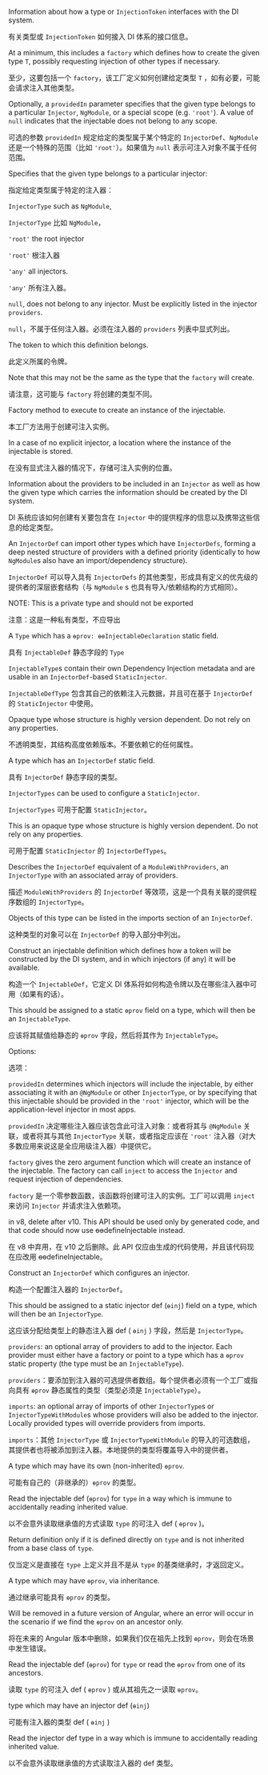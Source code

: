 Information about how a type or `InjectionToken` interfaces with the DI system.

有关类型或 `InjectionToken` 如何接入 DI 体系的接口信息。

At a minimum, this includes a `factory` which defines how to create the given type `T`, possibly
requesting injection of other types if necessary.

至少，这要包括一个 `factory`，该工厂定义如何创建给定类型 `T`
，如有必要，可能会请求注入其他类型。

Optionally, a `providedIn` parameter specifies that the given type belongs to a particular
`Injector`, `NgModule`, or a special scope \(e.g. `'root'`\). A value of `null` indicates
that the injectable does not belong to any scope.

可选的参数 `providedIn` 规定给定的类型属于某个特定的 `InjectorDef`、`NgModule`
 还是一个特殊的范围（比如 `'root'`）。如果值为 `null` 表示可注入对象不属于任何范围。

Specifies that the given type belongs to a particular injector:

指定给定类型属于特定的注入器：

`InjectorType` such as `NgModule`,

`InjectorType` 比如 `NgModule`，

`'root'` the root injector

`'root'` 根注入器

`'any'` all injectors.

`'any'` 所有注入器。

`null`, does not belong to any injector. Must be explicitly listed in the injector
`providers`.

`null`，不属于任何注入器。必须在注入器的 `providers` 列表中显式列出。

The token to which this definition belongs.

此定义所属的令牌。

Note that this may not be the same as the type that the `factory` will create.

请注意，这可能与 `factory` 将创建的类型不同。

Factory method to execute to create an instance of the injectable.

本工厂方法用于创建可注入实例。

In a case of no explicit injector, a location where the instance of the injectable is stored.

在没有显式注入器的情况下，存储可注入实例的位置。

Information about the providers to be included in an `Injector` as well as how the given type
which carries the information should be created by the DI system.

DI 系统应该如何创建有关要包含在 `Injector` 中的提供程序的信息以及携带这些信息的给定类型。

An `InjectorDef` can import other types which have `InjectorDefs`, forming a deep nested
structure of providers with a defined priority \(identically to how `NgModule`s also have
an import/dependency structure\).

`InjectorDef` 可以导入具有 `InjectorDefs`
的其他类型，形成具有定义的优先级的提供者的深层嵌套结构（与 `NgModule` s
也具有导入/依赖结构的方式相同）。

NOTE: This is a private type and should not be exported

注意：这是一种私有类型，不应导出

A `Type` which has a `ɵprov: ɵɵInjectableDeclaration` static field.

具有 `InjectableDef` 静态字段的 `Type`

`InjectableType`s contain their own Dependency Injection metadata and are usable in an
`InjectorDef`-based `StaticInjector`.

`InjectableDefType` 包含其自己的依赖注入元数据，并且可在基于 `InjectorDef` 的 `StaticInjector`
中使用。

Opaque type whose structure is highly version dependent. Do not rely on any properties.

不透明类型，其结构高度依赖版本。不要依赖它的任何属性。

A type which has an `InjectorDef` static field.

具有 `InjectorDef` 静态字段的类型。

`InjectorTypes` can be used to configure a `StaticInjector`.

`InjectorTypes` 可用于配置 `StaticInjector`。

This is an opaque type whose structure is highly version dependent. Do not rely on any
properties.

可用于配置 `StaticInjector` 的 `InjectorDefTypes`。

Describes the `InjectorDef` equivalent of a `ModuleWithProviders`, an `InjectorType` with an
associated array of providers.

描述 `ModuleWithProviders` 的 `InjectorDef` 等效项，这是一个具有关联的提供程序数组的
`InjectorType`。

Objects of this type can be listed in the imports section of an `InjectorDef`.

这种类型的对象可以在 `InjectorDef` 的导入部分中列出。

Construct an injectable definition which defines how a token will be constructed by the DI
system, and in which injectors \(if any\) it will be available.

构造一个 `InjectableDef`，它定义 DI 体系将如何构造令牌以及在哪些注入器中可用（如果有的话）。

This should be assigned to a static `ɵprov` field on a type, which will then be an
`InjectableType`.

应该将其赋值给静态的 `ɵprov` 字段，然后将其作为 `InjectableType`。

Options:

选项：

`providedIn` determines which injectors will include the injectable, by either associating it
  with an `@NgModule` or other `InjectorType`, or by specifying that this injectable should be
  provided in the `'root'` injector, which will be the application-level injector in most apps.

`providedIn` 决定哪些注入器应该包含此可注入对象：或者将其与 `@NgModule` 关联，或者将其与其他
`InjectorType` 关联，或者指定应该在 `'root'`
注入器（对大多数应用来说这是全应用级注入器）中提供它。

`factory` gives the zero argument function which will create an instance of the injectable.
  The factory can call `inject` to access the `Injector` and request injection of dependencies.

`factory` 是一个零参数函数，该函数将创建可注入的实例。工厂可以调用 `inject` 来访问 `Injector`
并请求注入依赖项。

in v8, delete after v10. This API should be used only by generated code, and that
code should now use ɵɵdefineInjectable instead.

在 v8 中弃用，在 v10 之后删除。此 API 仅应由生成的代码使用，并且该代码现在应改用
ɵɵdefineInjectable。

Construct an `InjectorDef` which configures an injector.

构造一个配置注入器的 `InjectorDef`。

This should be assigned to a static injector def \(`ɵinj`\) field on a type, which will then be an
`InjectorType`.

这应该分配给类型上的静态注入器 def \( `ɵinj` \) 字段，然后是 `InjectorType`。

`providers`: an optional array of providers to add to the injector. Each provider must
  either have a factory or point to a type which has a `ɵprov` static property \(the
  type must be an `InjectableType`\).

`providers`：要添加到注入器的可选提供者数组。每个提供者必须有一个工厂或指向具有 `ɵprov`
静态属性的类型（类型必须是 `InjectableType`）。

`imports`: an optional array of imports of other `InjectorType`s or `InjectorTypeWithModule`s
  whose providers will also be added to the injector. Locally provided types will override
  providers from imports.

`imports`：其他 `InjectorType` 或 `InjectorTypeWithModule`
的导入的可选数组，其提供者也将被添加到注入器。本地提供的类型将覆盖导入中的提供者。

A type which may have its own \(non-inherited\) `ɵprov`.

可能有自己的（非继承的）`ɵprov` 的类型。

Read the injectable def \(`ɵprov`\) for `type` in a way which is immune to accidentally reading
inherited value.

以不会意外读取继承值的方式读取 `type` 的可注入 def \( `ɵprov` \)。

Return definition only if it is defined directly on `type` and is not inherited from a base
class of `type`.

仅当定义是直接在 `type` 上定义并且不是从 `type` 的基类继承时，才返回定义。

A type which may have `ɵprov`, via inheritance.

通过继承可能具有 `ɵprov` 的类型。

Will be removed in a future version of Angular, where an error will occur in the
    scenario if we find the `ɵprov` on an ancestor only.

将在未来的 Angular 版本中删除，如果我们仅在祖先上找到 `ɵprov`，则会在场景中发生错误。

Read the injectable def \(`ɵprov`\) for `type` or read the `ɵprov` from one of its ancestors.

读取 `type` 的可注入 def \( `ɵprov` \) 或从其祖先之一读取 `ɵprov`。

type which may have an injector def \(`ɵinj`\)

可能有注入器的类型 def \( `ɵinj` \)

Read the injector def type in a way which is immune to accidentally reading inherited value.

以不会意外读取继承值的方式读取注入器的 def 类型。